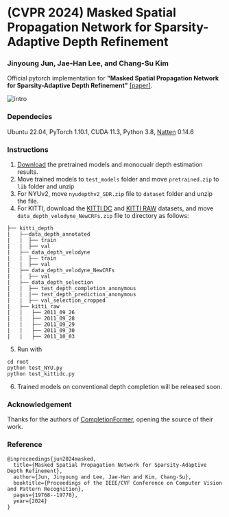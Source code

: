 # (CVPR 2024) Masked Spatial Propagation Network for Sparsity-Adaptive Depth Refinement
### Jinyoung Jun, Jae-Han Lee, and Chang-Su Kim

Official pytorch implementation for **"Masked Spatial Propagation Network for Sparsity-Adaptive Depth Refinement"** [[paper]](https://openaccess.thecvf.com/content/CVPR2024/papers/Jun_Masked_Spatial_Propagation_Network_for_Sparsity-Adaptive_Depth_Refinement_CVPR_2024_paper.pdf).

![intro](https://github.com/jyjunmcl/MSPN_SDR/assets/112459638/7a04e3e8-9dd8-4979-8479-fd8e9e8b78a7)

### Dependecies
Ubuntu 22.04, PyTorch 1.10.1, CUDA 11.3, Python 3.8, [Natten](https://shi-labs.com/natten/) 0.14.6

### Instructions
1. [Download](https://drive.google.com/drive/folders/17npEM9PfxydZz9AcSlr_mVrGFCbY_M2X?usp=drive_link) the pretrained models and monocualr depth estimation results.
2. Move trained models to ```test_models``` folder and move ``pretrained.zip`` to ``lib`` folder and unzip
3. For NYUv2, move ``nyudepthv2_SDR.zip`` file to ``dataset`` folder and unzip the file.
4. For KITTI, download the [KITTI DC](https://www.cvlibs.net/datasets/kitti/eval_depth.php?benchmark=depth_completion) and [KITTI RAW](https://www.cvlibs.net/datasets/kitti/raw_data.php) datasets, and move ``data_depth_velodyne_NewCRFs.zip`` file to directory as follows:
```
├── kitti_depth
|   ├──data_depth_annotated
|   |  ├── train
|   |  ├── val
|   ├── data_depth_velodyne
|   |  ├── train
|   |  ├── val
|   ├── data_depth_velodyne_NewCRFs
|   |  ├── val
|   ├── data_depth_selection
|   |  ├── test_depth_completion_anonymous
|   |  |── test_depth_prediction_anonymous
|   |  ├── val_selection_cropped
|   ├── kitti_raw
|   |   ├── 2011_09_26
|   |   ├── 2011_09_28
|   |   ├── 2011_09_29
|   |   ├── 2011_09_30
|   |   ├── 2011_10_03
```

5. Run with
```
cd root
python test_NYU.py
python test_kittidc.py
```
6. Trained models on conventional depth completion will be released soon.

### Acknowledgement
Thanks for the authors of [CompletionFormer](https://github.com/youmi-zym/CompletionFormer), opening the source of their work.

### Reference
```
@inproceedings{jun2024masked,
  title={Masked Spatial Propagation Network for Sparsity-Adaptive Depth Refinement},
  author={Jun, Jinyoung and Lee, Jae-Han and Kim, Chang-Su},
  booktitle={Proceedings of the IEEE/CVF Conference on Computer Vision and Pattern Recognition},
  pages={19768--19778},
  year={2024}
}
```

